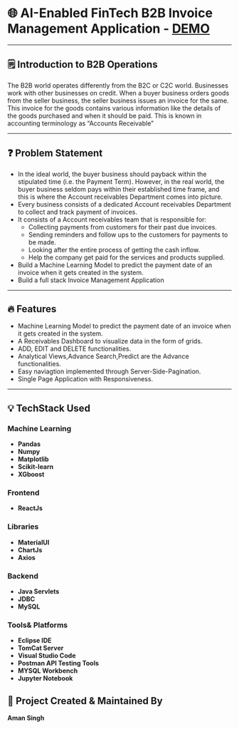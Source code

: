 # 🌐 AI-Enabled FinTech B2B Invoice Management Application - [DEMO](https://drive.google.com/file/d/1ma4deNGn0aF4oW27GTSH0jssG5VfT-LU/view?usp=sharing)


---



## 🗒️ Introduction to B2B Operations

The B2B world operates differently from the B2C or C2C world. Businesses work with other businesses on credit. When a buyer business orders goods from the seller business, the seller business issues an invoice for the same. This invoice for the goods contains various information like the details of the goods purchased and when it should be paid. This is known in accounting terminology as “Accounts Receivable”

---
## ❓ Problem Statement

- In the ideal world, the buyer business should payback within the stipulated time (i.e. the Payment Term). However, in the real world, the buyer business seldom pays   within their established time frame, and this is where the Account receivables Department comes into picture.
- Every business consists of a dedicated Account receivables Department to collect and track payment of invoices.
- It consists of a Account receivables team that is responsible for:
    - Collecting payments from customers for their past due invoices.
    - Sending reminders and follow ups to the customers for payments to be made.
    - Looking after the entire process of getting the cash inflow.
    - Help the company get paid for the services and products supplied.
- Build a Machine Learning Model to predict the payment date of an invoice when it gets created in the system.
- Build a full stack Invoice Management Application

---


## :fire: Features

- Machine Learning Model to predict the payment date of an invoice when it gets created in the system.
- A Receivables Dashboard to visualize data in the form of grids.
- ADD, EDIT and DELETE functionalities.
- Analytical Views,Advance Search,Predict are the Advance functionalities.
- Easy naviagtion implemented through Server-Side-Pagination.
- Single Page Application with Responsiveness.

---

## :bulb: TechStack Used

### Machine Learning

- **Pandas**
- **Numpy**
- **Matplotlib**
- **Scikit-learn**
- **XGboost**

### Frontend

- **ReactJs**

### Libraries

- **MaterialUI**
- **ChartJs**
- **Axios**

### Backend

- **Java Servlets**
- **JDBC**
- **MySQL**

### Tools& Platforms

- **Eclipse IDE**
- **TomCat Server**
- **Visual Studio Code**
- **Postman API Testing Tools**
- **MYSQL Workbench**
- **Jupyter Notebook**


## :man: Project Created & Maintained By

<b>     Aman Singh</b>

